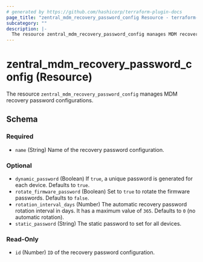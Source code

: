 ```yaml
---
# generated by https://github.com/hashicorp/terraform-plugin-docs
page_title: "zentral_mdm_recovery_password_config Resource - terraform-provider-zentral"
subcategory: ""
description: |-
  The resource zentral_mdm_recovery_password_config manages MDM recovery password configurations.
---
```


# zentral_mdm_recovery_password_config (Resource)

The resource `zentral_mdm_recovery_password_config` manages MDM recovery password configurations.



<!-- schema generated by tfplugindocs -->
## Schema

### Required

- `name` (String) Name of the recovery password configuration.

### Optional

- `dynamic_password` (Boolean) If `true`, a unique password is generated for each device. Defaults to `true`.
- `rotate_firmware_password` (Boolean) Set to `true` to rotate the firmware passwords. Defaults to `false`.
- `rotation_interval_days` (Number) The automatic recovery password rotation interval in days. It has a maximum value of `365`. Defaults to `0` (no automatic rotation).
- `static_password` (String) The  static password to set for all devices.

### Read-Only

- `id` (Number) `ID` of the recovery password configuration.
